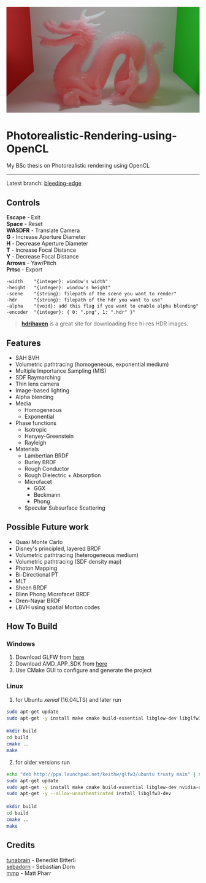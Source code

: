 ![header](header.png)
# Photorealistic-Rendering-using-OpenCL
My BSc thesis on Photorealistic rendering using OpenCL
___
Latest branch: [bleeding-edge](https://github.com/Mourtz/Photorealistic-Rendering-using-OpenCL/tree/bleeding-edge)

## Controls
__Escape__ - Exit\
__Space__ - Reset\
__WASDFR__ - Translate Camera\
__G__ - Increase Aperture Diameter\
__H__ - Decrease Aperture Diameter\
__T__ - Increase Focal Distance\
__Y__ - Decrease Focal Distance\
__Arrows__ - Yaw/Pitch\
__Prtsc__ - Export
```
-width    "{integer}: window's width"
-height   "{integer}: window's height"
-scene    "{string}: filepath of the scene you want to render"
-hdr      "{string}: filepath of the hdr you want to use"
-alpha    "{void}: add this flag if you want to enable alpha blending"
-encoder  "{integer}: { 0: ".png", 1: ".hdr" }"
```
> [**hdrihaven**](https://hdrihaven.com/hdris/) is a great site for downloading free hi-res HDR images.

## Features
- SAH BVH
- Volumetric pathtracing (homogeneous, exponential medium)
- Multiple Importance Sampling (MIS)
- SDF Raymarching
- Thin lens camera
- Image-based lighting
- Alpha blending
- Media
  - Homogeneous
  - Exponential
- Phase functions
  - Isotropic
  - Henyey-Greenstein
  - Rayleigh
- Materials
  - Lambertian BRDF
  - Burley BRDF
  - Rough Conductor
  - Rough Dielectric + Absorption
  - Microfacet
    - GGX
    - Beckmann
    - Phong
  - Specular Subsurface Scattering

## Possible Future work
- Quasi Monte Carlo
- Disney's principled, layered BRDF
- Volumetric pathtracing (heterogeneous medium)
- Volumetric pathtracing (SDF density map)
- Photon Mapping
- Bi-Directional PT
- MLT
- Sheen BRDF
- Blinn Phong Microfacet BRDF
- Oren-Nayar BRDF
- LBVH using spatial Morton codes

## How To Build

### Windows
1. Download GLFW from [here](http://www.glfw.org/download.html)
2. Download AMD_APP_SDK from [here](https://drive.google.com/open?id=1Usg9hSx-EjntZ9paoJx51MZWYDqI83Lh)
3. Use CMake GUI to configure and generate the project

### Linux
1. for Ubuntu *xenial* (16.04LTS) and later run
```bash
sudo apt-get update
sudo apt-get -y install make cmake build-essential libglew-dev libglfw3-dev nvidia-opencl-dev

mkdir build
cd build
cmake ..
make
```
2. for older versions run
```bash
echo "deb http://ppa.launchpad.net/keithw/glfw3/ubuntu trusty main" | sudo tee -a /etc/apt/sources.list
sudo apt-get update
sudo apt-get -y install make cmake build-essential libglew-dev nvidia-opencl-dev
sudo apt-get -y --allow-unauthenticated install libglfw3-dev

mkdir build
cd build
cmake ..
make
```

## Credits
[tunabrain](https://twitter.com/tunabrain) - Benedikt Bitterli\
[sebadorn](https://sebadorn.de/) - Sebastian Dorn\
[mmp](http://pharr.org/matt/) - Matt Pharr

